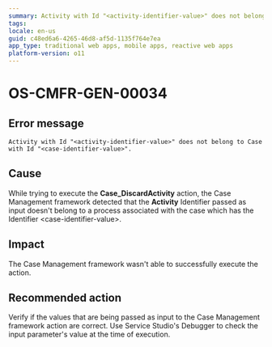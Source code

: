```yaml
---
summary: Activity with Id "<activity-identifier-value>" does not belong to Case with Id "<case-identifier-value>".
tags:
locale: en-us
guid: c48ed6a6-4265-46d8-af5d-1135f764e7ea
app_type: traditional web apps, mobile apps, reactive web apps
platform-version: o11
---
```


# OS-CMFR-GEN-00034

## Error message

`Activity with Id "<activity-identifier-value>" does not belong to Case with Id "<case-identifier-value>".`

## Cause

While trying to execute the **Case_DiscardActivity** action, the Case Management framework detected that the **Activity** Identifier passed as input doesn't belong to a process associated with the case which has the Identifier &lt;case-identifier-value&gt;.

## Impact

The Case Management framework wasn't able to successfully execute the action.

## Recommended action

Verify if the values that are being passed as input to the Case Management framework action are correct. Use Service Studio's Debugger to check the input parameter's value at the time of execution.
